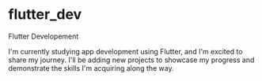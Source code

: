 # flutter_dev
Flutter Developement
 
 
 I'm currently studying app development using Flutter, and I'm excited to share my journey. I'll be adding new projects to showcase my progress and demonstrate the skills I'm acquiring along the way.

